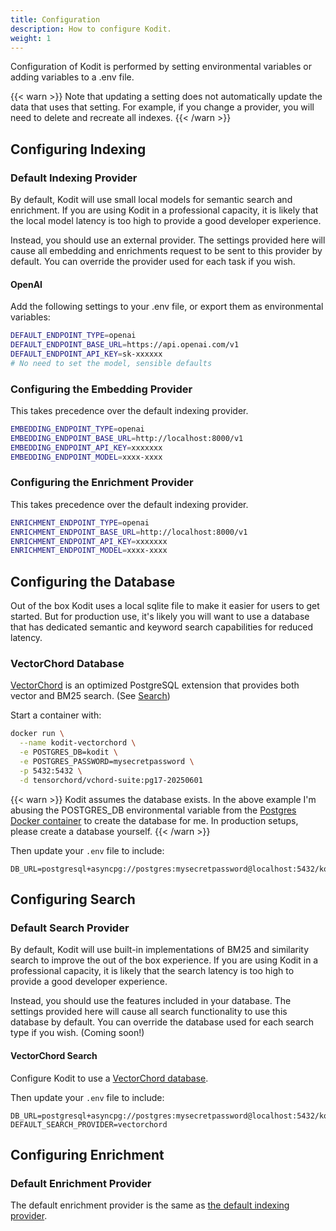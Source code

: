 ```yaml
---
title: Configuration
description: How to configure Kodit.
weight: 1
---
```


Configuration of Kodit is performed by setting environmental variables or adding
variables to a .env file.

{{< warn >}}
Note that updating a setting does not automatically update the data that uses that
setting. For example, if you change a provider, you will need to delete and
recreate all indexes.
{{< /warn >}}

## Configuring Indexing

### Default Indexing Provider

By default, Kodit will use small local models for semantic search and enrichment. If you
are using Kodit in a professional capacity, it is likely that the local model latency is
too high to provide a good developer experience.

Instead, you should use an external provider. The settings provided here will cause all
embedding and enrichments request to be sent to this provider by default. You can
override the provider used for each task if you wish.

#### OpenAI

Add the following settings to your .env file, or export them as environmental variables:

```bash
DEFAULT_ENDPOINT_TYPE=openai
DEFAULT_ENDPOINT_BASE_URL=https://api.openai.com/v1
DEFAULT_ENDPOINT_API_KEY=sk-xxxxxx
# No need to set the model, sensible defaults
```

### Configuring the Embedding Provider

This takes precedence over the default indexing provider.

```bash
EMBEDDING_ENDPOINT_TYPE=openai
EMBEDDING_ENDPOINT_BASE_URL=http://localhost:8000/v1
EMBEDDING_ENDPOINT_API_KEY=xxxxxxx
EMBEDDING_ENDPOINT_MODEL=xxxx-xxxx
```

### Configuring the Enrichment Provider

This takes precedence over the default indexing provider.

```bash
ENRICHMENT_ENDPOINT_TYPE=openai
ENRICHMENT_ENDPOINT_BASE_URL=http://localhost:8000/v1
ENRICHMENT_ENDPOINT_API_KEY=xxxxxxx
ENRICHMENT_ENDPOINT_MODEL=xxxx-xxxx
```

## Configuring the Database

Out of the box Kodit uses a local sqlite file to make it easier for users to get
started. But for production use, it's likely you will want to use a database that has
dedicated semantic and keyword search capabilities for reduced latency.

### VectorChord Database

[VectorChord](https://github.com/tensorchord/VectorChord) is an optimized PostgreSQL
extension that provides both vector and BM25 search. (See [Search](#search))

Start a container with:

```sh
docker run \
  --name kodit-vectorchord \
  -e POSTGRES_DB=kodit \
  -e POSTGRES_PASSWORD=mysecretpassword \
  -p 5432:5432 \
  -d tensorchord/vchord-suite:pg17-20250601
```

{{< warn >}}
Kodit assumes the database exists. In the above example I'm abusing the POSTGRES_DB
environmental variable from the [Postgres Docker
container](https://hub.docker.com/_/postgres/) to create the database for me. In
production setups, please create a database yourself.
{{< /warn >}}

Then update your `.env` file to include:

```env
DB_URL=postgresql+asyncpg://postgres:mysecretpassword@localhost:5432/kodit
```

## Configuring Search

### Default Search Provider

By default, Kodit will use built-in implementations of BM25 and similarity search to
improve the out of the box experience. If you are using Kodit in a professional
capacity, it is likely that the search latency is too high to provide a good developer
experience.

Instead, you should use the features included in your database. The settings provided
here will cause all search functionality to use this database by default. You can
override the database used for each search type if you wish. (Coming soon!)

#### VectorChord Search

Configure Kodit to use a [VectorChord database](#vectorchord-database).

Then update your `.env` file to include:

```env
DB_URL=postgresql+asyncpg://postgres:mysecretpassword@localhost:5432/kodit
DEFAULT_SEARCH_PROVIDER=vectorchord
```

## Configuring Enrichment

### Default Enrichment Provider

The default enrichment provider is the same as [the default indexing provider](#default-indexing-provider).
